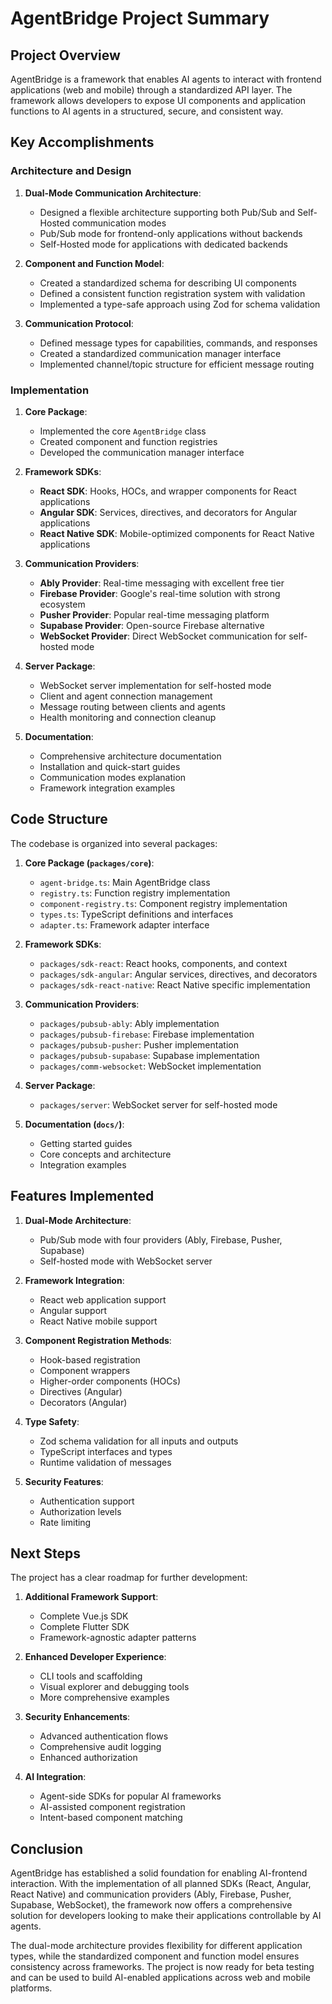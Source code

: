 # AgentBridge Project Summary

## Project Overview

AgentBridge is a framework that enables AI agents to interact with frontend applications (web and mobile) through a standardized API layer. The framework allows developers to expose UI components and application functions to AI agents in a structured, secure, and consistent way.

## Key Accomplishments

### Architecture and Design

1. **Dual-Mode Communication Architecture**:
   - Designed a flexible architecture supporting both Pub/Sub and Self-Hosted communication modes
   - Pub/Sub mode for frontend-only applications without backends
   - Self-Hosted mode for applications with dedicated backends

2. **Component and Function Model**:
   - Created a standardized schema for describing UI components
   - Defined a consistent function registration system with validation
   - Implemented a type-safe approach using Zod for schema validation

3. **Communication Protocol**:
   - Defined message types for capabilities, commands, and responses
   - Created a standardized communication manager interface
   - Implemented channel/topic structure for efficient message routing

### Implementation

1. **Core Package**:
   - Implemented the core `AgentBridge` class
   - Created component and function registries
   - Developed the communication manager interface

2. **Framework SDKs**:
   - **React SDK**: Hooks, HOCs, and wrapper components for React applications
   - **Angular SDK**: Services, directives, and decorators for Angular applications
   - **React Native SDK**: Mobile-optimized components for React Native applications

3. **Communication Providers**:
   - **Ably Provider**: Real-time messaging with excellent free tier
   - **Firebase Provider**: Google's real-time solution with strong ecosystem
   - **Pusher Provider**: Popular real-time messaging platform
   - **Supabase Provider**: Open-source Firebase alternative
   - **WebSocket Provider**: Direct WebSocket communication for self-hosted mode

4. **Server Package**:
   - WebSocket server implementation for self-hosted mode
   - Client and agent connection management
   - Message routing between clients and agents
   - Health monitoring and connection cleanup

5. **Documentation**:
   - Comprehensive architecture documentation
   - Installation and quick-start guides
   - Communication modes explanation
   - Framework integration examples

## Code Structure

The codebase is organized into several packages:

1. **Core Package (`packages/core`)**:
   - `agent-bridge.ts`: Main AgentBridge class
   - `registry.ts`: Function registry implementation
   - `component-registry.ts`: Component registry implementation
   - `types.ts`: TypeScript definitions and interfaces
   - `adapter.ts`: Framework adapter interface

2. **Framework SDKs**:
   - `packages/sdk-react`: React hooks, components, and context
   - `packages/sdk-angular`: Angular services, directives, and decorators
   - `packages/sdk-react-native`: React Native specific implementation

3. **Communication Providers**:
   - `packages/pubsub-ably`: Ably implementation
   - `packages/pubsub-firebase`: Firebase implementation
   - `packages/pubsub-pusher`: Pusher implementation
   - `packages/pubsub-supabase`: Supabase implementation
   - `packages/comm-websocket`: WebSocket implementation

4. **Server Package**:
   - `packages/server`: WebSocket server for self-hosted mode

5. **Documentation (`docs/`)**:
   - Getting started guides
   - Core concepts and architecture
   - Integration examples

## Features Implemented

1. **Dual-Mode Architecture**:
   - Pub/Sub mode with four providers (Ably, Firebase, Pusher, Supabase)
   - Self-hosted mode with WebSocket server

2. **Framework Integration**:
   - React web application support
   - Angular support
   - React Native mobile support

3. **Component Registration Methods**:
   - Hook-based registration
   - Component wrappers
   - Higher-order components (HOCs)
   - Directives (Angular)
   - Decorators (Angular)

4. **Type Safety**:
   - Zod schema validation for all inputs and outputs
   - TypeScript interfaces and types
   - Runtime validation of messages

5. **Security Features**:
   - Authentication support
   - Authorization levels
   - Rate limiting

## Next Steps

The project has a clear roadmap for further development:

1. **Additional Framework Support**:
   - Complete Vue.js SDK
   - Complete Flutter SDK
   - Framework-agnostic adapter patterns

2. **Enhanced Developer Experience**:
   - CLI tools and scaffolding
   - Visual explorer and debugging tools
   - More comprehensive examples

3. **Security Enhancements**:
   - Advanced authentication flows
   - Comprehensive audit logging
   - Enhanced authorization

4. **AI Integration**:
   - Agent-side SDKs for popular AI frameworks
   - AI-assisted component registration
   - Intent-based component matching

## Conclusion

AgentBridge has established a solid foundation for enabling AI-frontend interaction. With the implementation of all planned SDKs (React, Angular, React Native) and communication providers (Ably, Firebase, Pusher, Supabase, WebSocket), the framework now offers a comprehensive solution for developers looking to make their applications controllable by AI agents.

The dual-mode architecture provides flexibility for different application types, while the standardized component and function model ensures consistency across frameworks. The project is now ready for beta testing and can be used to build AI-enabled applications across web and mobile platforms. 